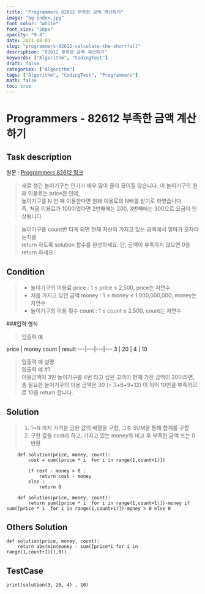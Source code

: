 ```yaml
---
title: "Programmers 82612 부족한 금액 계산하기"
image: "bg-index.jpg"
font_color: "white"
font_size: "28px"
opacity: "0.4"
date: 2021-08-03
slug: "programmers-82612-calculate-the-shortfall"
description: "82612 부족한 금액 계산하기"
keywords: ["Algorithm", "CodingTest"]
draft: false
categories: ["Algorithm"]
tags: ["Algorithm", "CodingTest", "Programmers"]
math: false
toc: true
---
```


# Programmers - 82612 부족한 금액 계산하기

## Task description

원문 : <a href="https://programmers.co.kr/learn/courses/30/lessons/82612">Programmers 82612 링크</a>

>새로 생긴 놀이기구는 인기가 매우 많아 줄이 끊이질 않습니다. 이 놀이기구의 원래 이용료는 price원 인데, <br>
놀이기구를 N 번 째 이용한다면 원래 이용료의 N배를 받기로 하였습니다. <br>
즉, 처음 이용료가 100이었다면 2번째에는 200, 3번째에는 300으로 요금이 인상됩니다.

>놀이기구를 count번 타게 되면 현재 자신이 가지고 있는 금액에서 얼마가 모자라는지를<br> return 하도록 solution 함수를 완성하세요.
단, 금액이 부족하지 않으면 0을 return 하세요.




## Condition
>- 놀이기구의 이용료 price : 1 ≤ price ≤ 2,500, price는 자연수
>- 처음 가지고 있던 금액 money : 1 ≤ money ≤ 1,000,000,000, money는 자연수
>- 놀이기구의 이용 횟수 count : 1 ≤ count ≤ 2,500, count는 자연수

###입력 형식
>입출력 예

price |	money	count |	result
---|---|---|---
3 |	20 |	4 |	10

>입출력 예 설명<br>
입출력 예 #1<br>
이용금액이 3인 놀이기구를 4번 타고 싶은 고객이 현재 가진 금액이 20이라면, 총 필요한 놀이기구의 이용 금액은 30 (= 3+6+9+12) 이 되어 10만큼 부족하므로 10을 return 합니다.


## Solution 
> 1. 1~N 까지 가격을 곱한 값의 배열을 구함, 그후 SUM을 통해 합계를 구함
> 2. 구한 값을 cost라 하고, 가지고 있는 money와 비교 후 부족한 금액 또는 0 반환

```
    def solution(price, money, count):
        cost = sum([price * i  for i in range(1,count+1)])

        if cost - money > 0 :
            return cost - money
        else :
            return 0

```

```
    def solution(price, money, count):
        return sum([price * i  for i in range(1,count+1)])-money if sum([price * i  for i in range(1,count+1)])-money > 0 else 0

```

## Others Solution 
```
def solution(price, money, count):
    return abs(min(money - sum([price*i for i in range(1,count+1)]),0))
```

## TestCase
```
print(solution(3, 20, 4) , 10)
```
